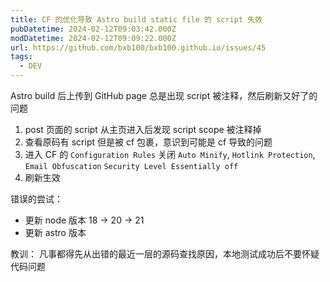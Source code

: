 ```yaml
---
title: CF 的优化导致 Astro build static file 的 script 失效
pubDatetime: 2024-02-12T09:03:42.000Z
modDatetime: 2024-02-12T09:09:22.000Z
url: https://github.com/bxb100/bxb100.github.io/issues/45
tags:
  - DEV
---
```


Astro build 后上传到 GitHub page 总是出现 script 被注释，然后刷新又好了的问题

1. post 页面的 script 从主页进入后发现 script scope 被注释掉
2. 查看原码有 script 但是被 cf 包裹，意识到可能是 cf 导致的问题
3. 进入 CF 的 `Configuration Rules` 关闭 `Auto Minify`, `Hotlink Protection`, `Email Obfuscation` `Security Level Essentially off`
4. 刷新生效

错误的尝试：

- 更新 node 版本 18 -> 20 -> 21
- 更新 astro 版本

教训：
凡事都得先从出错的最近一层的源码查找原因，本地测试成功后不要怀疑代码问题
